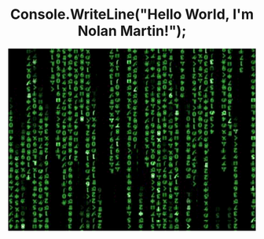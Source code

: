<div id="header" align="center">
  <h1>Console.WriteLine("Hello World, I'm Nolan Martin!");</h1>
  <img src ="https://github.com/NolanMartinSDTC/NolanMartinSDTC/blob/main/3Eqa.gif" align="center" width=auto height=auto>
</div>

